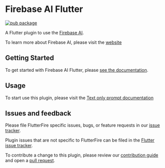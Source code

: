 # Firebase AI Flutter
[![pub package](https://img.shields.io/pub/v/firebase_ai.svg)](https://pub.dev/packages/firebase_ai)

A Flutter plugin to use the [Firebase AI](https://firebase.google.com/docs/vertex-ai/).

To learn more about Firebase AI, please visit the [website](https://cloud.google.com/vertex-ai)

## Getting Started

To get started with Firebase AI Flutter, please [see the documentation](https://firebase.google.com/docs/vertex-ai/get-started?platform=flutter).

## Usage

To start use this plugin, please visit the [Text only prompt documentation](https://firebase.google.com/docs/vertex-ai/text-gen-from-text?platform=flutter)

## Issues and feedback

Please file FlutterFire specific issues, bugs, or feature requests in our [issue tracker](https://github.com/firebase/flutterfire/issues/new).

Plugin issues that are not specific to FlutterFire can be filed in the [Flutter issue tracker](https://github.com/flutter/flutter/issues/new).

To contribute a change to this plugin,
please review our [contribution guide](https://github.com/firebase/flutterfire/blob/main/CONTRIBUTING.md)
and open a [pull request](https://github.com/firebase/flutterfire/pulls).
